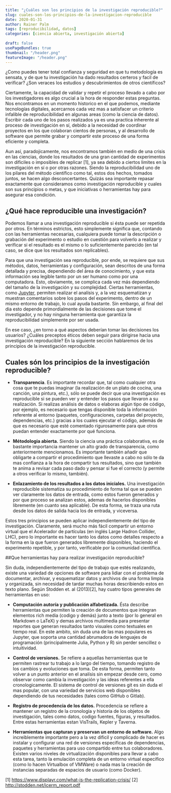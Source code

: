 ```yaml
---
title: "¿Cuáles son los principios de la investigación reproducible?"
slug: cuales-son-los-principios-de-la-investigacion-reproducible
date: 2020-01-31
author: Rainer Palm
tags: [reproducibilidad, datos]
categories: [ciencia abierta, investigación abierta]
 
draft: false
usePageBundles: true
thumbnail: "/header.png"
featureImage: "/header.png"
---
```



<!-- # ¿Cuáles son los principios de la investigación reproducible? -->
<!-- **Por Rainer Palm** -->

¿Como puedes tener total confianza y seguridad en que tu metodología es sensata, y de que tu investigación ha dado resultados certeros y facil de verificar? ¿Son veraces los estudios y descubrimientos de otros científicos?

<!-- TEASER_END -->

Ciertamente, la capacidad de validar y repetir el proceso llevado a cabo por los investigadores es algo crucial a la hora de responder estas preguntas. Nos encontramos en un momento historico en el que podemos, mediante tecnologías digitales, acercarnos cada vez mas a satisfacer un criterio infalible de reproducibilidad en algunas areas (como la ciencia de datos). Escribir cada uno de los pasos realizados ya es una practica inherente al proceso de investigación en sí, debido a la necesidad de coordinar proyectos en los que colaboran cientos de personas, y al desarrollo de software que permite grabar y  compartir este proceso de una forma eficiente y completa.

Aun así, paradojicamente, nos encontramos también en medio de una crisis en las ciencias, donde los resultados de una gran cantidad de experimentos son dificiles o imposibles de replicar \[1\], ya sea debido a ciertos limites en la investigación en sí o por otras razones. Siendo la reproducibilidad uno de los pilares del método científico como tal, estos dos hechos, tomados juntos, se hacen algo desconcertantes. Quizás sea importante repasar exactamente que consideramos como investigación reproducible y cuales son sus principios o metas, y que iniciativas o herramientas hay para asegurar esa condición.

## ¿Qué hace reproducible una investigación?

Podemos llamar a una investigación reproducible si ésta puede ser repetida por otros. En términos estrictos, esto simplemente significa que, contando con las herramientas necesarias, cualquiera puede tomar la descripción o grabación del experimento o estudio en cuestión para volverlo a realizar y verificar si el resultado es el mismo o lo suficientemente parecido (en tal caso, se dice que los resultados son replicables).

Para que una investigación sea reproducible, por ende, se requiere que sus métodos, datos, herramientas y configuración, sean descritos de una forma detallada y precisa, dependiendo del área de conocimiento, y que esta información sea legible tanto por un ser humano como por una computadora. Esto, obviamente, se complica cada vez más dependiendo del tamaño de la investigación y su complejidad. Ciertas herramientas, como [Jupyter](https://jupyter.org), permiten realizar el analísis y, a la vez esquematizan y muestran comentarios sobre los pasos del experimento, dentro de un mismo entorno de trabajo, lo cual ayuda bastante. Sín embargo, al final del dia esto depende primordialmente de las decisiones que tome el investigador, y no hay ninguna herramienta que garantiza la reproducibilidad simplemente por ser usada.

En ese caso, ¿en torno a qué aspectos deberían tomar las decisiones los usuarios? ¿Cuáles preceptos éticos deben seguir para dirigirse hacia una investigación reproducible? En la siguiente sección hablaremos de los principios de la investigación reproducible.

## Cuales són los principios de la investigación reproducible?

- **Transparencia**. Es importante recordar que, tal como cualquier otra cosa que te puedas imaginar (la realización de un plato de cocina, una canción, una pintura, etc.), sólo se puede decir que una investigación es reproducible si se pueden ver y entender los pasos que llevaron a su realización. Si realizas análisis de datos o elaboras algún tipo de código, por ejemplo, es necesario que tengas disponible toda la información referente al entorno (paquetes, configuraciones, carpetas del proyecto, dependencias, etc.) gracias a los cuales ejecutar el código, además de que es necesario que esté comentado rigurosamente para que otros puedan entender exactamente por qué funciona.

- **Métodologia abierta.** Siendo la ciencia una práctica colaborativa, es de bastante importancia mantener un alto grado de transparencia, como anteriormente mencionamos. Es importante también añadir que obligarte a compartir el procedimiento que llevaste a cabo no sólo te da mas confianza a la hora de compartir tus resultados, sino que también te anima a revisar cada paso dado y pensar si fue el correcto (y permite a otros verificar lo mismo, también).

- **Enlazamiento de los resultados a los datos iniciales.** Una investigación reproducible sistematiza su procedimiento de forma tal que se pueden ver claramente los datos de entrada, como estos fueron generados y por que proceso se analizan estos, ademas de hacerlos disponibles libremente (en cuanto sea aplicable). De esta forma, se traza una ruta desde los datos de salida hacia los de entrada, y viceversa.

Estos tres principios se pueden aplicar independientemente del tipo de investigación. Claramente, será mucho más fácil compartir un entorno virtual que el Acelerador de partículas (en inglés Large Hadron Collider, LHC), pero lo importante es hacer tanto los datos como detalles respecto a la forma en la que fueron generados libremente disponibles, haciendo el experimento repetible, y por tanto, verificable por la comunidad científica.

##Que herramientas hay para realizar investigación reproducible?

Sin duda, independientemente del tipo de trabajo que estés realizando, existe una variedad de opciones de software para lidiar con el problema de documentar, archivar, y esquematizar datos y archivos de una forma limpia y organizada, sin necesidad de tardar muchas horas describiendo estos en texto plano. Según Stodden et. al (2013)\[2\], hay cuatro tipos generales de herramientas en uso:

- **Computación autoría y publicación alfabetizada.** Ésta describe herramientas que permiten la creación de documentos que integran elementos rich media (codigo y demás) junto a texto (por lo general en Markdown o LaTeX) y demas archivos multimedia para presentar reportes que generan resultados tanto visuales como textuales en tiempo real. En este ambito, sin duda una de las mas populares es Jupyter, que soporta una cantidad abrumadora de lenguajes de programación (principalmente Julia, Python y R) sin perder sencillez o intuitividad.

- **Control de versiones.** Se refiere a aquellas herramientas que te permiten rastrear tu trabajo a lo largo del tiempo, tomando registro de los cambios y evoluciones que toma. De esta forma, permiten tanto volver a un punto anterior en el analísis sin empezar desde cero, como observar como cambia la investigación y las ideas referentes a ella cronologicamente. El sistema de control de versiones git es sin duda el mas popular, con una variedad de servicios web disponibles dependiendo de tus necesidades (tales como GitHub o Gitlab).

- **Registro de procedencia de los datos.** Procedencia se refiere a mantener un registro de la cronologia y historia de los objetos de investigación, tales como datos, codigo fuentes, figuras, y resultados. Entre estas herramientas estan VisTrails, Kepler y Taverna.

- **Herramientas que capturan y preservan un entorno de software.** Algo increiblemente importante pero a la vez dificil y complicado de hacer es instalar y configurar una red de versiones especificas de  dependencias, paquetes y herramientas para uso compartido entre tus colaboradores. Existen varios niveles de virtualización disponibles para llevar a cabo esta tarea, tanto la emulación completa de un entorno virtual especifico (como lo hacen Virtualbox of VMWare) o nada mas la creación de instancias separadas de espacios de usuario (como Docker).

\[1\] https://www.displayr.com/what-is-the-replication-crisis/
\[2\] http://stodden.net/icerm_report.pdf
